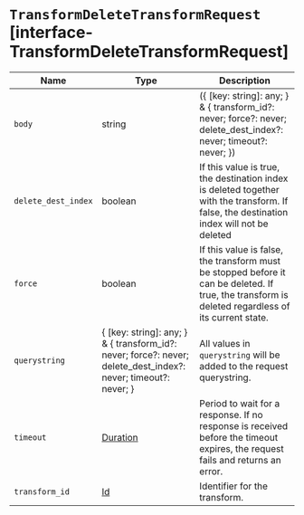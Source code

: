 # `TransformDeleteTransformRequest` [interface-TransformDeleteTransformRequest]

| Name | Type | Description |
| - | - | - |
| `body` | string | ({ [key: string]: any; } & { transform_id?: never; force?: never; delete_dest_index?: never; timeout?: never; }) | All values in `body` will be added to the request body. |
| `delete_dest_index` | boolean | If this value is true, the destination index is deleted together with the transform. If false, the destination index will not be deleted |
| `force` | boolean | If this value is false, the transform must be stopped before it can be deleted. If true, the transform is deleted regardless of its current state. |
| `querystring` | { [key: string]: any; } & { transform_id?: never; force?: never; delete_dest_index?: never; timeout?: never; } | All values in `querystring` will be added to the request querystring. |
| `timeout` | [Duration](./Duration.md) | Period to wait for a response. If no response is received before the timeout expires, the request fails and returns an error. |
| `transform_id` | [Id](./Id.md) | Identifier for the transform. |
